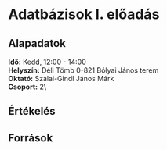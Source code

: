 # Adatbázisok I. előadás

## Alapadatok
**Idő:** Kedd, 12:00 - 14:00\
**Helyszín:** Déli Tömb 0-821 Bólyai János terem\
**Oktató:** Szalai-Gindl János Márk\
**Csoport:** 2\

## Értékelés

## Források